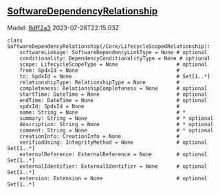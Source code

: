 ## [SoftwareDependencyRelationship](https://github.com/spdx/spdx-3-model/blob/main/model/Software/Classes/SoftwareDependencyRelationship.md)
Model: [8dff2a3](https://github.com/spdx/spdx-3-model/commit/8dff2a3243c9e00e1eb170fac749450a845ccdd6) 2023-07-28T22:15:03Z
```
class SoftwareDependencyRelationship(/Core/LifecycleScopedRelationship):
    softwareLinkage: SoftwareDependencyLinkType = None # optional 
    conditionality: DependencyConditionalityType = None # optional 
    scope: LifecycleScopeType = None                   # optional 
    from: SpdxId = None                                # 
    to: SpdxId = None                                  # Set[1..*]
    relationshipType: RelationshipType = None          # 
    completeness: RelationshipCompleteness = None      # optional 
    startTime: DateTime = None                         # optional 
    endTime: DateTime = None                           # optional 
    spdxId: SpdxId = None                              # 
    name: String = None                                # * 
    summary: String = None                             # * optional 
    description: String = None                         # * optional 
    comment: String = None                             # * optional 
    creationInfo: CreationInfo = None                  # 
    verifiedUsing: IntegrityMethod = None              # optional Set[1..*]
    externalReference: ExternalReference = None        # optional Set[1..*]
    externalIdentifier: ExternalIdentifier = None      # optional Set[1..*]
    extension: Extension = None                        # optional Set[1..*]
```
